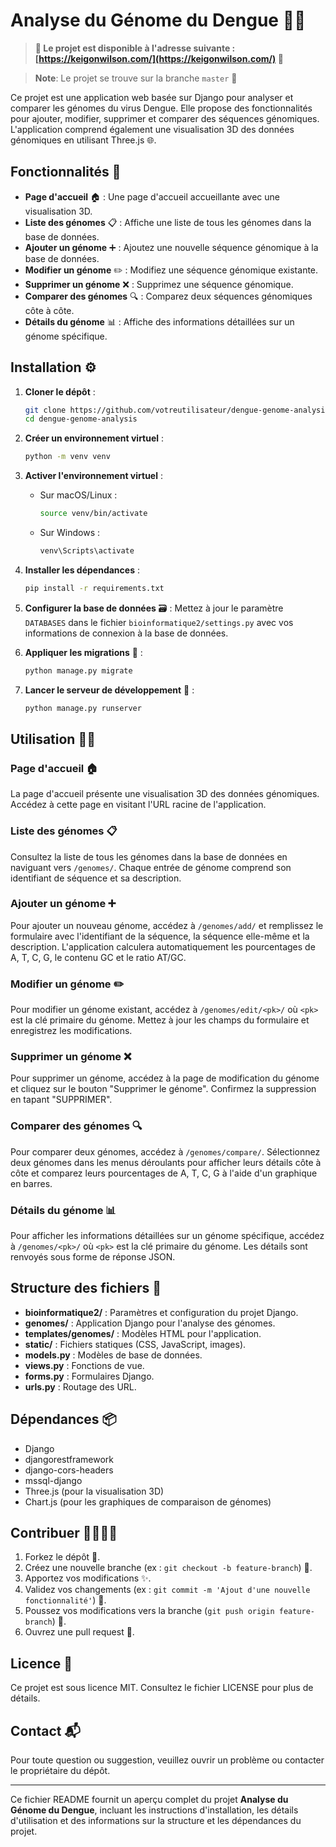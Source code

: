 # Analyse du Génome du Dengue 🦠🔬

> **🚨 Le projet est disponible à l'adresse suivante : [https://keigonwilson.com/](https://keigonwilson.com/) 🚨**

> **Note**: Le projet se trouve sur la branche `master` 📍

Ce projet est une application web basée sur Django pour analyser et comparer les génomes du virus Dengue. Elle propose des fonctionnalités pour ajouter, modifier, supprimer et comparer des séquences génomiques. L'application comprend également une visualisation 3D des données génomiques en utilisant Three.js 🌐.

## Fonctionnalités 🚀

- **Page d'accueil** 🏠 : Une page d'accueil accueillante avec une visualisation 3D.
- **Liste des génomes** 📋 : Affiche une liste de tous les génomes dans la base de données.
- **Ajouter un génome** ➕ : Ajoutez une nouvelle séquence génomique à la base de données.
- **Modifier un génome** ✏️ : Modifiez une séquence génomique existante.
- **Supprimer un génome** ❌ : Supprimez une séquence génomique.
- **Comparer des génomes** 🔍 : Comparez deux séquences génomiques côte à côte.
- **Détails du génome** 📊 : Affiche des informations détaillées sur un génome spécifique.

## Installation ⚙️

1. **Cloner le dépôt** :
   ```bash
   git clone https://github.com/votreutilisateur/dengue-genome-analysis.git
   cd dengue-genome-analysis
   ```

2. **Créer un environnement virtuel** :
   ```bash
   python -m venv venv
   ```

3. **Activer l'environnement virtuel** :
   - Sur macOS/Linux :
     ```bash
     source venv/bin/activate
     ```
   - Sur Windows :
     ```bash
     venv\Scripts\activate
     ```

4. **Installer les dépendances** :
   ```bash
   pip install -r requirements.txt
   ```

5. **Configurer la base de données** 🗃️ :
   Mettez à jour le paramètre `DATABASES` dans le fichier `bioinformatique2/settings.py` avec vos informations de connexion à la base de données.

6. **Appliquer les migrations** 🔄 :
   ```bash
   python manage.py migrate
   ```

7. **Lancer le serveur de développement** 🚀 :
   ```bash
   python manage.py runserver
   ```

## Utilisation 🧑‍💻

### Page d'accueil 🏠
La page d'accueil présente une visualisation 3D des données génomiques. Accédez à cette page en visitant l'URL racine de l'application.

### Liste des génomes 📋
Consultez la liste de tous les génomes dans la base de données en naviguant vers `/genomes/`. Chaque entrée de génome comprend son identifiant de séquence et sa description.

### Ajouter un génome ➕
Pour ajouter un nouveau génome, accédez à `/genomes/add/` et remplissez le formulaire avec l'identifiant de la séquence, la séquence elle-même et la description. L'application calculera automatiquement les pourcentages de A, T, C, G, le contenu GC et le ratio AT/GC.

### Modifier un génome ✏️
Pour modifier un génome existant, accédez à `/genomes/edit/<pk>/` où `<pk>` est la clé primaire du génome. Mettez à jour les champs du formulaire et enregistrez les modifications.

### Supprimer un génome ❌
Pour supprimer un génome, accédez à la page de modification du génome et cliquez sur le bouton "Supprimer le génome". Confirmez la suppression en tapant "SUPPRIMER".

### Comparer des génomes 🔍
Pour comparer deux génomes, accédez à `/genomes/compare/`. Sélectionnez deux génomes dans les menus déroulants pour afficher leurs détails côte à côte et comparez leurs pourcentages de A, T, C, G à l'aide d'un graphique en barres.

### Détails du génome 📊
Pour afficher les informations détaillées sur un génome spécifique, accédez à `/genomes/<pk>/` où `<pk>` est la clé primaire du génome. Les détails sont renvoyés sous forme de réponse JSON.

## Structure des fichiers 📂

- **bioinformatique2/** : Paramètres et configuration du projet Django.
- **genomes/** : Application Django pour l'analyse des génomes.
- **templates/genomes/** : Modèles HTML pour l'application.
- **static/** : Fichiers statiques (CSS, JavaScript, images).
- **models.py** : Modèles de base de données.
- **views.py** : Fonctions de vue.
- **forms.py** : Formulaires Django.
- **urls.py** : Routage des URL.

## Dépendances 📦

- Django
- djangorestframework
- django-cors-headers
- mssql-django
- Three.js (pour la visualisation 3D)
- Chart.js (pour les graphiques de comparaison de génomes)

## Contribuer 👩‍💻👨‍💻

1. Forkez le dépôt 🍴.
2. Créez une nouvelle branche (ex : `git checkout -b feature-branch`) 🌱.
3. Apportez vos modifications ✨.
4. Validez vos changements (ex : `git commit -m 'Ajout d'une nouvelle fonctionnalité'`) 💾.
5. Poussez vos modifications vers la branche (`git push origin feature-branch`) 🚀.
6. Ouvrez une pull request 🔄.

## Licence 📄

Ce projet est sous licence MIT. Consultez le fichier LICENSE pour plus de détails.

## Contact 📬

Pour toute question ou suggestion, veuillez ouvrir un problème ou contacter le propriétaire du dépôt.

---

Ce fichier README fournit un aperçu complet du projet **Analyse du Génome du Dengue**, incluant les instructions d'installation, les détails d'utilisation et des informations sur la structure et les dépendances du projet.
```



